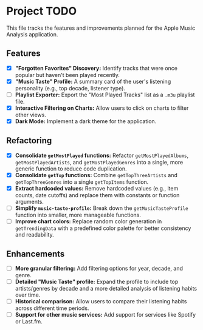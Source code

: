 # Project TODO

This file tracks the features and improvements planned for the Apple Music Analysis application.

## Features

- [x] **"Forgotten Favorites" Discovery:** Identify tracks that were once popular but haven't been played recently.
- [x] **"Music Taste" Profile:** A summary card of the user's listening personality (e.g., top decade, listener type).
- [ ] **Playlist Exporter:** Export the "Most Played Tracks" list as a `.m3u` playlist file.
- [x] **Interactive Filtering on Charts:** Allow users to click on charts to filter other views.
- [x] **Dark Mode:** Implement a dark theme for the application.

## Refactoring

- [x] **Consolidate `getMostPlayed` functions:** Refactor `getMostPlayedAlbums`, `getMostPlayedArtists`, and `getMostPlayedGenres` into a single, more generic function to reduce code duplication.
- [x] **Consolidate `getTop` functions:** Combine `getTopThreeArtists` and `getTopThreeGenres` into a single `getTopItems` function.
- [x] **Extract hardcoded values:** Remove hardcoded values (e.g., item counts, date cutoffs) and replace them with constants or function arguments.
- [ ] **Simplify `music-taste-profile`:** Break down the `getMusicTasteProfile` function into smaller, more manageable functions.
- [ ] **Improve chart colors:** Replace random color generation in `getTrendingData` with a predefined color palette for better consistency and readability.

## Enhancements

- [ ] **More granular filtering:** Add filtering options for year, decade, and genre.
- [ ] **Detailed "Music Taste" profile:** Expand the profile to include top artists/genres by decade and a more detailed analysis of listening habits over time.
- [ ] **Historical comparison:** Allow users to compare their listening habits across different time periods.
- [ ] **Support for other music services:** Add support for services like Spotify or Last.fm.
